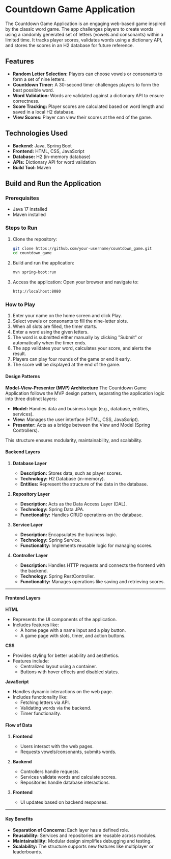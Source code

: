 # Countdown Game Application

The Countdown Game Application is an engaging web-based game inspired by the classic word game. The app challenges players to create words using a randomly generated set of letters (vowels and consonants) within a limited time. It tracks player scores, validates words using a dictionary API, and stores the scores in an H2 database for future reference.

## Features
- **Random Letter Selection:** Players can choose vowels or consonants to form a set of nine letters.
- **Countdown Timer:** A 30-second timer challenges players to form the best possible word.
- **Word Validation:** Words are validated against a dictionary API to ensure correctness.
- **Score Tracking:** Player scores are calculated based on word length and saved in a local H2 database.
- **View Scores:** Player can view their scores at the end of the game.

## Technologies Used
- **Backend:** Java, Spring Boot
- **Frontend:** HTML, CSS, JavaScript
- **Database:** H2 (in-memory database)
- **APIs:** Dictionary API for word validation
- **Build Tool:** Maven

## Build and Run the Application

### Prerequisites
- Java 17 installed
- Maven installed

### Steps to Run
1. Clone the repository:
   ```bash
   git clone https://github.com/your-username/countdown_game.git
   cd countdown_game
2. Build and run the application:
   ```bash
   mvn spring-boot:run
3. Access the application: Open your browser and navigate to:
   ```bash
   http://localhost:8080

### How to Play
1. Enter your name on the home screen and click Play.
2. Select vowels or consonants to fill the nine-letter slots.
3. When all slots are filled, the timer starts.
4. Enter a word using the given letters.
5. The word is submitted either manually by clicking "Submit" or automatically when the timer ends.
6. The app validates your word, calculates your score, and alerts the result.
7. Players can play four rounds of the game or end it early.
8. The score will be displayed at the end of the game.


#### **Design Patterns**

**Model-View-Presenter (MVP) Architecture**
The Countdown Game Application follows the MVP design pattern, separating the application logic into three distinct layers:
- **Model:** Handles data and business logic (e.g., database, entities, services).
- **View:** Manages the user interface (HTML, CSS, JavaScript).
- **Presenter:** Acts as a bridge between the View and Model (Spring Controllers).

This structure ensures modularity, maintainability, and scalability.

#### **Backend Layers**

1. **Database Layer**
   - **Description:** Stores data, such as player scores.
   - **Technology:** H2 Database (in-memory).
   - **Entities:** Represent the structure of the data in the database.

2. **Repository Layer**
   - **Description:** Acts as the Data Access Layer (DAL).
   - **Technology:** Spring Data JPA.
   - **Functionality:** Handles CRUD operations on the database.

3. **Service Layer**
   - **Description:** Encapsulates the business logic.
   - **Technology:** Spring Service.
   - **Functionality:** Implements reusable logic for managing scores.

4. **Controller Layer**
   - **Description:** Handles HTTP requests and connects the frontend with the backend.
   - **Technology:** Spring RestController.
   - **Functionality:** Manages operations like saving and retrieving scores.

---

#### **Frontend Layers**

**HTML**
- Represents the UI components of the application.
- Includes features like:
  - A home page with a name input and a play button.
  - A game page with slots, timer, and action buttons.

**CSS**
- Provides styling for better usability and aesthetics.
- Features include:
  - Centralized layout using a container.
  - Buttons with hover effects and disabled states.

**JavaScript**
- Handles dynamic interactions on the web page.
- Includes functionality like:
  - Fetching letters via API.
  - Validating words via the backend.
  - Timer functionality.

#### **Flow of Data**

1. **Frontend**
   - Users interact with the web pages.
   - Requests vowels/consonants, submits words.

2. **Backend**
   - Controllers handle requests.
   - Services validate words and calculate scores.
   - Repositories handle database interactions.

3. **Frontend**
   - UI updates based on backend responses.

---

#### **Key Benefits**
- **Separation of Concerns:** Each layer has a defined role.
- **Reusability:** Services and repositories are reusable across modules.
- **Maintainability:** Modular design simplifies debugging and testing.
- **Scalability:** The structure supports new features like multiplayer or leaderboards. 


